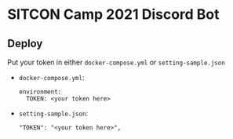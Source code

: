 # SITCON Camp 2021 Discord Bot

## Deploy

Put your token in either `docker-compose.yml` or `setting-sample.json`

- `docker-compose.yml`:
  ```
  environment:
    TOKEN: <your token here>
  ```

- `setting-sample.json`:
  ```
  "TOKEN": "<your token here>",
  ```


